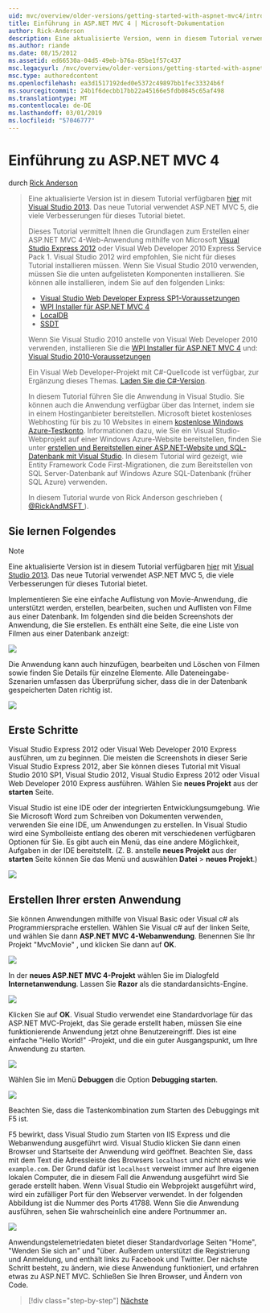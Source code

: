```yaml
---
uid: mvc/overview/older-versions/getting-started-with-aspnet-mvc4/intro-to-aspnet-mvc-4
title: Einführung in ASP.NET MVC 4 | Microsoft-Dokumentation
author: Rick-Anderson
description: Eine aktualisierte Version, wenn in diesem Tutorial verwendet Visual Studio 2013 verfügbar ist. Das neue Tutorial verwendet ASP.NET MVC 5, bietet viele Verbesserungen für t...
ms.author: riande
ms.date: 08/15/2012
ms.assetid: ed66530a-04d5-49eb-b76a-85be1f57c437
msc.legacyurl: /mvc/overview/older-versions/getting-started-with-aspnet-mvc4/intro-to-aspnet-mvc-4
msc.type: authoredcontent
ms.openlocfilehash: ea3d1517192ded0e5372c49897bb1fec33324b6f
ms.sourcegitcommit: 24b1f6decbb17bb22a45166e5fdb0845c65af498
ms.translationtype: MT
ms.contentlocale: de-DE
ms.lasthandoff: 03/01/2019
ms.locfileid: "57046777"
---
```

<a name="intro-to-aspnet-mvc-4"></a>Einführung zu ASP.NET MVC 4
====================
durch [Rick Anderson]((https://twitter.com/RickAndMSFT))

> Eine aktualisierte Version ist in diesem Tutorial verfügbaren [hier](../../getting-started/introduction/getting-started.md) mit [Visual Studio 2013](https://my.visualstudio.com/Downloads?q=visual%20studio%202013). Das neue Tutorial verwendet ASP.NET MVC 5, die viele Verbesserungen für dieses Tutorial bietet.
>
> Dieses Tutorial vermittelt Ihnen die Grundlagen zum Erstellen einer ASP.NET MVC 4-Web-Anwendung mithilfe von Microsoft [Visual Studio Express 2012](https://www.microsoft.com/visualstudio/11/products/express) oder Visual Web Developer 2010 Express Service Pack 1. Visual Studio 2012 wird empfohlen, Sie nicht für dieses Tutorial installieren müssen. Wenn Sie Visual Studio 2010 verwenden, müssen Sie die unten aufgelisteten Komponenten installieren. Sie können alle installieren, indem Sie auf den folgenden Links:
>
> - [Visual Studio Web Developer Express SP1-Voraussetzungen](https://www.microsoft.com/web/gallery/install.aspx?appid=VWD2010SP1Pack)
> - [WPI Installer für ASP.NET MVC 4](https://go.microsoft.com/fwlink/?LinkId=243392)
> - [LocalDB](https://www.microsoft.com/web/gallery/install.aspx?appid=SQLLocalDBOnly_11_0)
> - [SSDT](https://blogs.msdn.com/b/rickandy/archive/2012/08/02/installing-and-using-sql-server-data-tools-ssdt-on-visual-studio-2010-and-vwd.aspx)
>
> Wenn Sie Visual Studio 2010 anstelle von Visual Web Developer 2010 verwenden, installieren Sie die [WPI Installer für ASP.NET MVC 4](https://go.microsoft.com/fwlink/?LinkId=243392) und: [Visual Studio 2010-Voraussetzungen](https://www.microsoft.com/web/gallery/install.aspx?appsxml=&amp;appid=VS2010SP1Pack)
>
> Ein Visual Web Developer-Projekt mit C#-Quellcode ist verfügbar, zur Ergänzung dieses Themas. [Laden Sie die C#-Version](https://code.msdn.microsoft.com/Intro-to-ASPNET-MVC-4-61d0219d/file/114480/1/MvcMovie.zip).
>
> In diesem Tutorial führen Sie die Anwendung in Visual Studio. Sie können auch die Anwendung verfügbar über das Internet, indem sie in einem Hostinganbieter bereitstellen. Microsoft bietet kostenloses Webhosting für bis zu 10 Websites in einem [kostenlose Windows Azure-Testkonto](https://www.windowsazure.com/pricing/free-trial/?WT.mc_id=A443DD604). Informationen dazu, wie Sie ein Visual Studio-Webprojekt auf einer Windows Azure-Website bereitstellen, finden Sie unter [erstellen und Bereitstellen einer ASP.NET-Website und SQL-Datenbank mit Visual Studio](https://docs.microsoft.com/dotnet/azure/). In diesem Tutorial wird gezeigt, wie Entity Framework Code First-Migrationen, die zum Bereitstellen von SQL Server-Datenbank auf Windows Azure SQL-Datenbank (früher SQL Azure) verwenden.
>
> In diesem Tutorial wurde von Rick Anderson geschrieben ( [ @RickAndMSFT ](https://twitter.com/#!/RickAndMSFT) ).


## <a name="what-youll-build"></a>Sie lernen Folgendes

> [!NOTE]
> Eine aktualisierte Version ist in diesem Tutorial verfügbaren [hier](../../getting-started/introduction/getting-started.md) mit [Visual Studio 2013](https://my.visualstudio.com/Downloads?q=visual%20studio%202013). Das neue Tutorial verwendet ASP.NET MVC 5, die viele Verbesserungen für dieses Tutorial bietet.


Implementieren Sie eine einfache Auflistung von Movie-Anwendung, die unterstützt werden, erstellen, bearbeiten, suchen und Auflisten von Filme aus einer Datenbank. Im folgenden sind die beiden Screenshots der Anwendung, die Sie erstellen. Es enthält eine Seite, die eine Liste von Filmen aus einer Datenbank anzeigt:

![](intro-to-aspnet-mvc-4/_static/image1.png)

Die Anwendung kann auch hinzufügen, bearbeiten und Löschen von Filmen sowie finden Sie Details für einzelne Elemente. Alle Dateneingabe-Szenarien umfassen das Überprüfung sicher, dass die in der Datenbank gespeicherten Daten richtig ist.

![](intro-to-aspnet-mvc-4/_static/image2.png)

## <a name="getting-started"></a>Erste Schritte

Visual Studio Express 2012 oder Visual Web Developer 2010 Express ausführen, um zu beginnen. Die meisten die Screenshots in dieser Serie Visual Studio Express 2012, aber Sie können dieses Tutorial mit Visual Studio 2010 SP1, Visual Studio 2012, Visual Studio Express 2012 oder Visual Web Developer 2010 Express ausführen. Wählen Sie **neues Projekt** aus der **starten** Seite.

Visual Studio ist eine IDE oder der integrierten Entwicklungsumgebung. Wie Sie Microsoft Word zum Schreiben von Dokumenten verwenden, verwenden Sie eine IDE, um Anwendungen zu erstellen. In Visual Studio wird eine Symbolleiste entlang des oberen mit verschiedenen verfügbaren Optionen für Sie. Es gibt auch ein Menü, das eine andere Möglichkeit, Aufgaben in der IDE bereitstellt. (Z. B. anstelle **neues Projekt** aus der **starten** Seite können Sie das Menü und auswählen **Datei** &gt; **neues Projekt**.)

![](intro-to-aspnet-mvc-4/_static/image3.png)

## <a name="creating-your-first-application"></a>Erstellen Ihrer ersten Anwendung

Sie können Anwendungen mithilfe von Visual Basic oder Visual c# als Programmiersprache erstellen. Wählen Sie Visual c# auf der linken Seite, und wählen Sie dann **ASP.NET MVC 4-Webanwendung**. Benennen Sie Ihr Projekt &quot;MvcMovie&quot; , und klicken Sie dann auf **OK**.

![](intro-to-aspnet-mvc-4/_static/image4.png)

In der **neues ASP.NET MVC 4-Projekt** wählen Sie im Dialogfeld **Internetanwendung**. Lassen Sie **Razor** als die standardansichts-Engine.

![](intro-to-aspnet-mvc-4/_static/image5.png)

Klicken Sie auf **OK**. Visual Studio verwendet eine Standardvorlage für das ASP.NET MVC-Projekt, das Sie gerade erstellt haben, müssen Sie eine funktionierende Anwendung jetzt ohne Benutzereingriff. Dies ist eine einfache &quot;Hello World!&quot; -Projekt, und die ein guter Ausgangspunkt, um Ihre Anwendung zu starten.

![](intro-to-aspnet-mvc-4/_static/image6.png)

Wählen Sie im Menü **Debuggen** die Option **Debugging starten**.

![](intro-to-aspnet-mvc-4/_static/image7.png)

Beachten Sie, dass die Tastenkombination zum Starten des Debuggings mit F5 ist.

F5 bewirkt, dass Visual Studio zum Starten von IIS Express und die Webanwendung ausgeführt wird. Visual Studio klicken Sie dann einen Browser und Startseite der Anwendung wird geöffnet. Beachten Sie, dass mit dem Text die Adressleiste des Browsers `localhost` und nicht etwas wie `example.com`. Der Grund dafür ist `localhost` verweist immer auf Ihre eigenen lokalen Computer, die in diesem Fall die Anwendung ausgeführt wird Sie gerade erstellt haben. Wenn Visual Studio ein Webprojekt ausgeführt wird, wird ein zufälliger Port für den Webserver verwendet. In der folgenden Abbildung ist die Nummer des Ports 41788. Wenn Sie die Anwendung ausführen, sehen Sie wahrscheinlich eine andere Portnummer an.

![](intro-to-aspnet-mvc-4/_static/image8.png)

Anwendungstelemetriedaten bietet dieser Standardvorlage Seiten "Home", "Wenden Sie sich an" und "über. Außerdem unterstützt die Registrierung und Anmeldung, und enthält links zu Facebook und Twitter. Der nächste Schritt besteht, zu ändern, wie diese Anwendung funktioniert, und erfahren etwas zu ASP.NET MVC. Schließen Sie Ihren Browser, und Ändern von Code.

> [!div class="step-by-step"]
> [Nächste](adding-a-controller.md)
